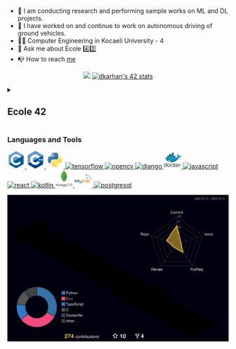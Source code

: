 * 🔭 I am conducting research and performing sample works on ML and DL projects.
* 🤖 I have worked on and continue to work on autonomous driving of ground vehicles.
* 👨‍🎓 Computer Engineering in Kocaeli University - 4
* 🔎 Ask me about Ecole 4️⃣2️⃣
* 📭 How to reach [me](https://www.linkedin.com/in/denizkarhan/)

<p align="center">
   <a href="https://profile.intra.42.fr/users/dkarhan"><img width="48%" src="https://badge42.vercel.app/api/v2/cl5c70zd0005508mjjrh9t27e/stats?cursusId=21&coalitionId=359" /></a>
  <a href="https://profile.intra.42.fr/users/dkarhan"><img width="48%" src="https://badge42.vercel.app/api/v2/cl5c70zd0005508mjjrh9t27e/stats?cursusId=9&coalitionId=piscine" alt="dkarhan's 42 stats"/></a>
</p>

<details>
   <summary><h2> Ecole 42 </h2></summary>
   
   | Project | Score | Project | Score |
   | :---: | :---: | :---: | :---: |
   | `libft` | <a > <img src="https://badge42.vercel.app/api/v2/cl5c70zd0005508mjjrh9t27e/project/2473094"/> </a> | `get_next_line` | <a > <img src="https://badge42.vercel.app/api/v2/cl5c70zd0005508mjjrh9t27e/project/2508633"/> </a> |
   | `ft_printf` | <a > <img src="https://badge42.vercel.app/api/v2/cl5c70zd0005508mjjrh9t27e/project/2508634"/> </a> | `Born2beroot` | <a > <img src="https://badge42.vercel.app/api/v2/cl5c70zd0005508mjjrh9t27e/project/2513590"/> </a> |
   | `push_swap` | <a > <img src="https://badge42.vercel.app/api/v2/cl5c70zd0005508mjjrh9t27e/project/2539638"/> </a> | `minitalk` | <a > <img src="https://badge42.vercel.app/api/v2/cl5c70zd0005508mjjrh9t27e/project/2570042"/> </a> |
   | `fract-ol` | <a > <img src="https://badge42.vercel.app/api/v2/cl5c70zd0005508mjjrh9t27e/project/2573778"/> </a> | `Philosophers` | <a > <img src="https://badge42.vercel.app/api/v2/cl5c70zd0005508mjjrh9t27e/project/2640467"/> </a> |
   | `minishell` | <a > <img src="https://badge42.vercel.app/api/v2/cl5c70zd0005508mjjrh9t27e/project/2704641"/> </a> | `NetPractice` | <a > <img src="https://badge42.vercel.app/api/v2/cl5c70zd0005508mjjrh9t27e/project/2776469"/> </a> |
   | `CPP Module 00` | <a > <img src="https://badge42.vercel.app/api/v2/cl5c70zd0005508mjjrh9t27e/project/2781301"/> </a> | `CPP Module 01` | <a > <img src="https://badge42.vercel.app/api/v2/cl5c70zd0005508mjjrh9t27e/project/2794922"/> </a> |
   | `CPP Module 02` | <a > <img src="https://badge42.vercel.app/api/v2/cl5c70zd0005508mjjrh9t27e/project/2820907"/> </a> | `CPP Module 03` | <a > <img src="https://badge42.vercel.app/api/v2/cl5c70zd0005508mjjrh9t27e/project/2858244"/> </a> |
   | `CPP Module 04` | <a > <img src="https://badge42.vercel.app/api/v2/cl5c70zd0005508mjjrh9t27e/project/2907237"/> </a> | `CPP Module 05` | <a > <img src="https://badge42.vercel.app/api/v2/cl5c70zd0005508mjjrh9t27e/project/2909771"/> </a> |
   | `CPP Module 06` | <a > <img src="https://badge42.vercel.app/api/v2/cl5c70zd0005508mjjrh9t27e/project/2909840"/> </a> | `CPP Module 07` | <a > <img src="https://badge42.vercel.app/api/v2/cl5c70zd0005508mjjrh9t27e/project/2911017"/> </a> |
   | `CPP Module 08` | <a > <img src="https://badge42.vercel.app/api/v2/cl5c70zd0005508mjjrh9t27e/project/2911162"/> </a> | `CPP Module 09` | <a > <img src="https://badge42.vercel.app/api/v2/cl5c70zd0005508mjjrh9t27e/project/3027881"/> </a> |
   | `cub3d` | <a > <img src="https://badge42.vercel.app/api/v2/cl5c70zd0005508mjjrh9t27e/project/2781296"/> </a> | `Inception` | <a > <img src="https://badge42.vercel.app/api/v2/cl5c70zd0005508mjjrh9t27e/project/2952014"/> </a> |
   | `ft_irc` | <a > <img src="https://badge42.vercel.app/api/v2/cl5c70zd0005508mjjrh9t27e/project/3040069"/> </a> | `ft_transcendence` | <a > <img src="https://badge42.vercel.app/api/v2/cl5c70zd0005508mjjrh9t27e/project/3067979"/> </a> |
   | `ft_linear_regression` | <a > <img src="https://badge42.vercel.app/api/v2/cl5c70zd0005508mjjrh9t27e/project/3171149"/> </a> |
</details>

<h3 align="left">Languages and Tools</h3>
<p align="left"> 
<a href="https://www.cprogramming.com/" target="_blank" rel="noreferrer"> <img src="https://raw.githubusercontent.com/devicons/devicon/master/icons/c/c-original.svg" alt="c" width="40" height="40"/> </a>
<a href="https://www.w3schools.com/cpp/" target="_blank" rel="noreferrer"> <img src="https://raw.githubusercontent.com/devicons/devicon/master/icons/cplusplus/cplusplus-original.svg" alt="cplusplus" width="40" height="40"/> </a>
<a href="https://www.python.org" target="_blank" rel="noreferrer"> <img src="https://raw.githubusercontent.com/devicons/devicon/master/icons/python/python-original.svg" alt="python" width="40" height="40"/> </a>
<a href="https://www.tensorflow.org" target="_blank" rel="noreferrer"> <img src="https://www.vectorlogo.zone/logos/tensorflow/tensorflow-icon.svg" alt="tensorflow" width="40" height="40"/> </a>
<a href="https://opencv.org/" target="_blank" rel="noreferrer"> <img src="https://www.vectorlogo.zone/logos/opencv/opencv-icon.svg" alt="opencv" width="40" height="40"/> </a>
<a href="https://www.djangoproject.com/" target="_blank" rel="noreferrer"> <img src="https://cdn.worldvectorlogo.com/logos/django.svg" alt="django" width="40" height="40"/> </a>
<a href="https://www.docker.com/" target="_blank" rel="noreferrer"> <img src="https://raw.githubusercontent.com/devicons/devicon/master/icons/docker/docker-original-wordmark.svg" alt="docker" width="40" height="40"/> </a>
<a href="https://www.javascript.com/" target="_blank" rel="noreferrer"> <img src="https://upload.wikimedia.org/wikipedia/commons/thumb/9/99/Unofficial_JavaScript_logo_2.svg/1024px-Unofficial_JavaScript_logo_2.svg.png" alt="javascript" width="40" height="40"/> </a>
<a href="https://www.react.com/" target="_blank" rel="noreferrer"> <img src="https://upload.wikimedia.org/wikipedia/commons/thumb/a/a7/React-icon.svg/1024px-React-icon.svg.png" alt="react" width="40" height="35"/> </a>
<a href="https://kotlinlang.org/" target="_blank" rel="noreferrer"> <img src="https://upload.wikimedia.org/wikipedia/commons/thumb/0/06/Kotlin_Icon.svg/2048px-Kotlin_Icon.svg.png" alt="kotlin" width="40" height="40"/> </a>
<a href="https://www.mongodb.com/" target="_blank" rel="noreferrer"> <img src="https://raw.githubusercontent.com/devicons/devicon/master/icons/mongodb/mongodb-original-wordmark.svg" alt="mongodb" width="40" height="40"/> </a>
<a href="https://www.mysql.com/" target="_blank" rel="noreferrer"> <img src="https://raw.githubusercontent.com/devicons/devicon/master/icons/mysql/mysql-original-wordmark.svg" alt="mysql" width="40" height="40"/> </a>
<a href="https://www.postgresql.org/" target="_blank" rel="noreferrer"> <img src="https://upload.wikimedia.org/wikipedia/commons/thumb/2/29/Postgresql_elephant.svg/1024px-Postgresql_elephant.svg.png" alt="postgresql" width="40" height="40"/> </a>
</p>

![](./profile-3d-contrib/profile-night-rainbow.svg)

